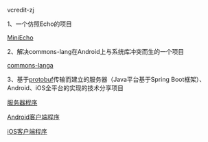 vcredit-zj

1、一个仿照Echo的项目

[MiniEcho](https://github.com/vcredit-zj/MiniEcho)

2、解决commons-lang在Android上与系统库冲突而生的一个项目

[commons-langa](https://github.com/vcredit-zj/commons-langa)

3、基于[protobuf](https://github.com/google/protobuf)传输而建立的服务器（Java平台基于Spring Boot框架）、Android、iOS全平台的实现的技术分享项目

[服务器程序](https://github.com/vcredit-zj/testProtobuf)

[Android客户端程序](https://github.com/vcredit-zj/XiaoWuWeather)

[iOS客户端程序](https://github.com/vcredit-zj/testProtobuf-iOS)
